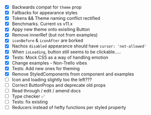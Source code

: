 - [x] Backwards compat for `theme` prop
- [x] Fallbacks for appearance styles
- [x] Tokens && Theme naming conflict rectified
- [x] Benchmarks. Current vs v11.x
- [x] Appy new theme onto exisiting Button
- [x] Remove innerRef (but not from examples)
- [x] `iconBefore` & `iconAfter` are borked
- [x] Nachos `disabled` appearance should have `cursor: 'not-allowed'`
- [x] When `isLoading`, button still seems to be clickable.....
- [x] Tests: Mock CSS as a way of handling emotion
- [x] Change examples - Non-Trello vibes
- [x] Tests: Add new ones for theming
- [x] Remove StyledComponents from component and examples
- [ ] Icon and loading slightly too the left???
- [ ] Correct ButtonProps and deprecate old props
- [ ] Read through / edit / amend docs
- [ ] Type checker ✅
- [ ] Tests: fix existing
- [ ] Reducers instead of hefty functions per styled property
